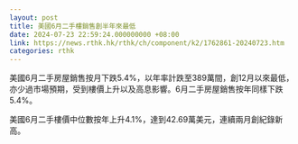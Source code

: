 ```yaml
---
layout: post
title: 美國6月二手樓銷售創半年來最低
date: 2024-07-23 22:59:24.000000000 +08:00
link: https://news.rthk.hk/rthk/ch/component/k2/1762861-20240723.htm
categories: rthk
---
```


美國6月二手房屋銷售按月下跌5.4%，以年率計跌至389萬間，創12月以來最低，亦少過市場預期，受到樓價上升以及高息影響。6月二手房屋銷售按年同樣下跌5.4%。

美國6月二手樓價中位數按年上升4.1%，達到42.69萬美元，連續兩月創紀錄新高。
